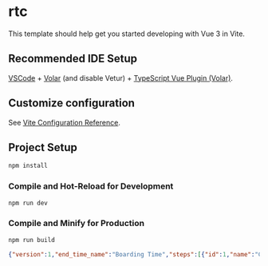 # rtc

This template should help get you started developing with Vue 3 in Vite.

## Recommended IDE Setup

[VSCode](https://code.visualstudio.com/) + [Volar](https://marketplace.visualstudio.com/items?itemName=Vue.volar) (and disable Vetur) + [TypeScript Vue Plugin (Volar)](https://marketplace.visualstudio.com/items?itemName=Vue.vscode-typescript-vue-plugin).

## Customize configuration

See [Vite Configuration Reference](https://vitejs.dev/config/).

## Project Setup

```sh
npm install
```

### Compile and Hot-Reload for Development

```sh
npm run dev
```

### Compile and Minify for Production

```sh
npm run build
```


```json
{"version":1,"end_time_name":"Boarding Time","steps":[{"id":1,"name":"Check In","minutes":"30"},{"id":2,"name":"Arrive at Airport","minutes":"6"},{"id":3,"name":"Leave House","minutes":15},{"id":4,"name":"Wake Up","minutes":90}],"endTime":"2023-05-19T10:43"}
```